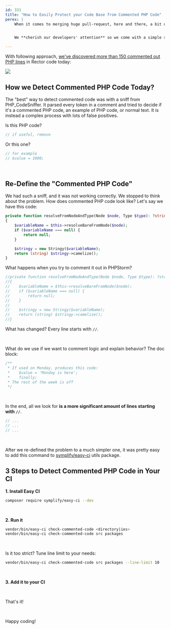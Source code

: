 ```yaml
---
id: 331
title: "How to Easily Protect your Code Base from Commented PHP Code"
perex: |
    When it comes to merging huge pull-request, here and there, a bit of commented code slips to our codebase. Do you trust your reckless developers to check every single line? Are you sure?


    We **cherish our developers' attention** so we come with a simple solution that we added to our CI. Now we know for sure. Do you think you have 0 % unwanted commented code? I dare you to have more.

---
```


With following approach, [we've discovered more than 150 commented out PHP lines](https://github.com/rectorphp/rector-src/commit/37b06023b666cac8ec2997e8e1605f93c25d3b6f) in Rector code today:

<img src="/assets/images/posts/2021/quick-easy-commented-code-detection.png" class="img-thumbnail">

<br>

## How we Detect Commented PHP Code Today?

The "best" way to detect commented code was with a sniff from PHP_CodeSniffer. It parsed every token in a comment and tried to decide if it's a commented PHP code, an example of PHP code, or normal text. It is instead a complex process with lots of false positives.

Is this PHP code?

```php
// if useful, remove
```

Or this one?

```php
// for example
// $value = 1000;
```

<br>

## Re-Define the "Commented PHP Code"

We had such a sniff, and it was not working correctly. We stopped to think about the problem. How does commented PHP code look like? Let's say we have this code:

```php
private function resolveFromNodeAndType(Node $node, Type $type): ?string
{
    $variableName = $this->resolveBareFromNode($node);
    if ($variableName === null) {
        return null;
    }

    $stringy = new Stringy($variableName);
    return (string) $stringy->camelize();
}
```

What happens when you try to comment it out in PHPStorm?

```php
//private function resolveFromNodeAndType(Node $node, Type $type): ?string
//{
//    $variableName = $this->resolveBareFromNode($node);
//    if ($variableName === null) {
//        return null;
//    }
//
//    $stringy = new Stringy($variableName);
//    return (string) $stringy->camelize();
//}
```

What has changed? Every line starts with `//`.

<br>

What do we use if we want to comment logic and explain behavior? The doc block:

```php
/**
 * If used on Monday, produces this code:
 *    $value = 'Monday is here';
 *    finally;
 * The rest of the week is off
 */
```

<br>

In the end, all we look for **is a more significant amount of lines starting with `//`**.

```php
// ...
// ...
// ...
```

<br>

After we re-defined the problem to a much simpler one, it was pretty easy to add this command to [symplify/easy-ci](https://github.com/symplify/easy-ci) utils package.

## 3 Steps to Detect Commented PHP Code in Your CI

**1. Install Easy CI**

```bash
composer require symplify/easy-ci --dev
```

<br>

**2. Run it**

```bash
vendor/bin/easy-ci check-commented-code <directory|ies>
vendor/bin/easy-ci check-commented-code src packages
```

<br>

Is it too strict? Tune line limit to your needs:

```bash
vendor/bin/easy-ci check-commented-code src packages --line-limit 10
```

<br>

**3. Add it to your CI**

<br>

That's it!

<br>

Happy coding!
